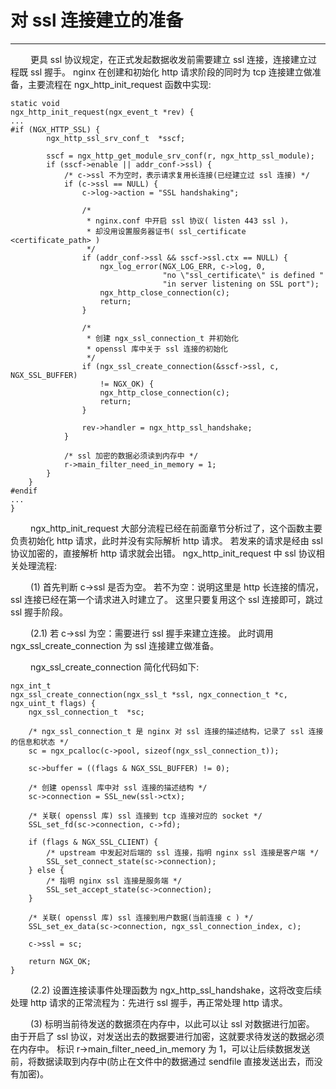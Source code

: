 # 对 ssl 连接建立的准备
***

&emsp;&emsp;
更具 ssl 协议规定，在正式发起数据收发前需要建立 ssl 连接，连接建立过程既 ssl 握手。
nginx 在创建和初始化 http 请求阶段的同时为 tcp 连接建立做准备，主要流程在 ngx_http_init_request 函数中实现:

    static void
    ngx_http_init_request(ngx_event_t *rev) {
    ...
    #if (NGX_HTTP_SSL) {
            ngx_http_ssl_srv_conf_t  *sscf;

            sscf = ngx_http_get_module_srv_conf(r, ngx_http_ssl_module);
            if (sscf->enable || addr_conf->ssl) {
                /* c->ssl 不为空时，表示请求复用长连接(已经建立过 ssl 连接) */
                if (c->ssl == NULL) {
                    c->log->action = "SSL handshaking";

                    /*
                     * nginx.conf 中开启 ssl 协议( listen 443 ssl )，
                     * 却没用设置服务器证书( ssl_certificate <certificate_path> )
                     */
                    if (addr_conf->ssl && sscf->ssl.ctx == NULL) {
                        ngx_log_error(NGX_LOG_ERR, c->log, 0,
                                      "no \"ssl_certificate\" is defined "
                                      "in server listening on SSL port");
                        ngx_http_close_connection(c);
                        return;
                    }

                    /*
                     * 创建 ngx_ssl_connection_t 并初始化
                     * openssl 库中关于 ssl 连接的初始化
                     */
                    if (ngx_ssl_create_connection(&sscf->ssl, c, NGX_SSL_BUFFER)
                        != NGX_OK) {
                        ngx_http_close_connection(c);
                        return;
                    }

                    rev->handler = ngx_http_ssl_handshake;
                }

                /* ssl 加密的数据必须读到内存中 */
                r->main_filter_need_in_memory = 1;
            }
        }
    #endif
    ...
    }

&emsp;&emsp;
ngx_http_init_request 大部分流程已经在前面章节分析过了，这个函数主要负责初始化 http 请求，此时并没有实际解析 http 请求。
若发来的请求是经由 ssl 协议加密的，直接解析 http 请求就会出错。
ngx_http_init_request 中 ssl 协议相关处理流程:

&emsp;&emsp;
(1) 首先判断 c->ssl 是否为空。
若不为空：说明这里是 http 长连接的情况，ssl 连接已经在第一个请求进入时建立了。
这里只要复用这个 ssl 连接即可，跳过 ssl 握手阶段。

&emsp;&emsp;
(2.1) 若 c->ssl 为空：需要进行 ssl 握手来建立连接。
此时调用 ngx_ssl_create_connection 为 ssl 连接建立做准备。

&emsp;&emsp;
ngx_ssl_create_connection 简化代码如下:

    ngx_int_t
    ngx_ssl_create_connection(ngx_ssl_t *ssl, ngx_connection_t *c, ngx_uint_t flags) {
        ngx_ssl_connection_t  *sc;

        /* ngx_ssl_connection_t 是 nginx 对 ssl 连接的描述结构，记录了 ssl 连接的信息和状态 */
        sc = ngx_pcalloc(c->pool, sizeof(ngx_ssl_connection_t));

        sc->buffer = ((flags & NGX_SSL_BUFFER) != 0);

        /* 创建 openssl 库中对 ssl 连接的描述结构 */
        sc->connection = SSL_new(ssl->ctx);

        /* 关联( openssl 库) ssl 连接到 tcp 连接对应的 socket */
        SSL_set_fd(sc->connection, c->fd);

        if (flags & NGX_SSL_CLIENT) {
            /* upstream 中发起对后端的 ssl 连接，指明 nginx ssl 连接是客户端 */
            SSL_set_connect_state(sc->connection);
        } else {
            /* 指明 nginx ssl 连接是服务端 */
            SSL_set_accept_state(sc->connection);
        }

        /* 关联( openssl 库) ssl 连接到用户数据(当前连接 c ) */
        SSL_set_ex_data(sc->connection, ngx_ssl_connection_index, c);

        c->ssl = sc;

        return NGX_OK;
    }

&emsp;&emsp;
(2.2) 设置连接读事件处理函数为 ngx_http_ssl_handshake，这将改变后续处理 http 请求的正常流程为：先进行 ssl 握手，再正常处理 http 请求。

&emsp;&emsp;
(3) 标明当前待发送的数据须在内存中，以此可以让 ssl 对数据进行加密。
由于开启了 ssl 协议，对发送出去的数据要进行加密，这就要求待发送的数据必须在内存中。
标识 r->main_filter_need_in_memory 为 1，可以让后续数据发送前，将数据读取到内存中(防止在文件中的数据通过 sendfile 直接发送出去，而没有加密)。